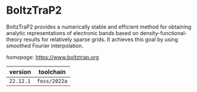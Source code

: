 # BoltzTraP2

BoltzTraP2 provides a numerically stable and efficient method for obtaining analytic representations of electronic bands based on density-functional-theory results for relatively sparse grids. It achieves this goal by using smoothed Fourier interpolation.

*homepage*: <https://www.boltztrap.org>

version | toolchain
--------|----------
``22.12.1`` | ``foss/2022a``
